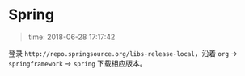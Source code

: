 # Spring
>time: 2018-06-28 17:17:42

登录 `http://repo.springsource.org/libs-release-local`，沿着 `org` → `springframework` → `spring` 下载相应版本。